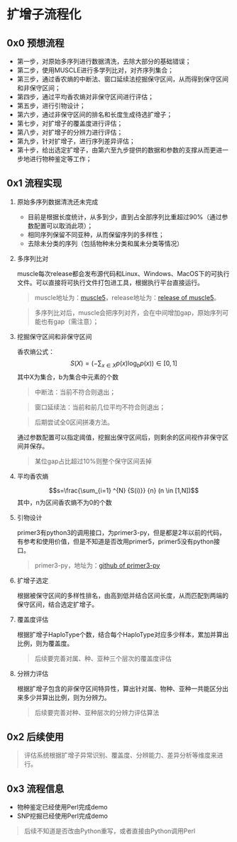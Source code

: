 # 扩增子流程化

## 0x0 预想流程
+ 第一步，对原始多序列进行数据清洗，去除大部分的基础错误；
+ 第二步，使用MUSCLE进行多学列比对，对齐序列集合；
+ 第三步，通过香农熵的中断法、窗口延续法挖掘保守区间，从而得到保守区间和非保守区间；
+ 第四步，通过平均香农熵对非保守区间进行评估；
+ 第五步，进行引物设计；
+ 第六步，通过非保守区间的排名和长度生成待选扩增子；
+ 第七步，对扩增子的覆盖度进行评估；
+ 第八步，对扩增子的分辨力进行评估；
+ 第九步，针对扩增子，进行序列差异评估；
+ 第十步，给出选定扩增子，由第六至九步提供的数据和参数的支撑从而更进一步地进行物种鉴定等工作；

## 0x1 流程实现
1. 原始多序列数据清洗还未完成

    + 目前是根据长度统计，从多到少，直到占全部序列比重超过90%（通过参数配置可以取消此项）；
    + 相同序列保留不同亚种，从而保留序列的多样性；
    + 去除未分类的序列（包括物种未分类和属未分类等情况）

2. 多序列比对

    muscle每次release都会发布源代码和Linux、Windows、MacOS下的可执行文件。可以直接将可执行文件打包进工具，根据执行平台直接运行。
    >muscle地址为：[muscle5](https://github.com/rcedgar/muscle)，release地址为：[release of muscle5](https://github.com/rcedgar/muscle/releases)。

    >多序列比对后，muscle会把序列对齐，会在中间增加gap，原始序列可能也有gap（需注意）；

3. 挖掘保守区间和非保守区间

    香农熵公式：
    $$S(X)= \left( -\sum_{x \in X} {p(x)\log_b p(x)} \right) \in [0,1]$$
    其中X为集合，b为集合中元素的个数
    >中断法：当前不符合则退出；

    >窗口延续法：当前和前几位平均不符合则退出；

    >后期尝试全0区间拼凑方法。

    通过参数配置可以指定阈值，挖掘出保守区间后，则剩余的区间视作非保守区间并保存。
    >某位gap占比超过10%则整个保守区间丢掉

4. 平均香农熵

    $$s=\frac{\sum_{i=1} ^{N} {S(i)}} {n} (n \in [1,N])$$
    其中，n为区间香农熵不为0的个数

5. 引物设计

    primer3有python3的调用接口，为primer3-py，但是都是2年以前的代码，有参考和使用价值，但是不知道是否改用primer5，primer5没有python接口。
    >primer3-py，地址为：[github of primer3-py](https://github.com/libnano/primer3-py)

6. 扩增子选定

    根据被保守区间的多样性排名，由高到低并结合区间长度，从而匹配到两端的保守区间，结合选定扩增子。

7. 覆盖度评估

    根据扩增子HaploType个数，结合每个HaploType对应多少样本，累加并算出比例，则为覆盖度。
    >后续要完善对属、种、亚种三个层次的覆盖度评估

8. 分辨力评估

    根据扩增子包含的非保守区间特异性，算出针对属、物种、亚种一共能区分出来多少并算出比例，则为分辨力。
    >后续要完善对种、亚种层次的分辨力评估算法

## 0x2 后续使用
> 评估系统根据扩增子异常识别、覆盖度、分辨能力、差异分析等维度来进行。

## 0x3 流程信息
+ 物种鉴定已经使用Perl完成demo
+ SNP挖掘已经使用Perl完成demo
> 后续不知道是否改由Python重写，或者直接由Python调用Perl